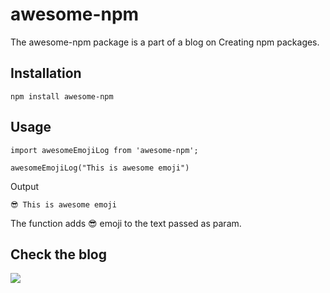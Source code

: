 # awesome-npm

The awesome-npm package is a part of a blog on Creating npm packages.

## Installation

```
npm install awesome-npm
```

## Usage

```
import awesomeEmojiLog from 'awesome-npm';

awesomeEmojiLog("This is awesome emoji")
```

Output

```
😎 This is awesome emoji
```

The function adds 😎 emoji to the text passed as param.

## Check the blog

[![](https://hashnode-blog-cards.souravdey777.vercel.app/api/getHashnodeBlog?url=https://souravdey777.hashnode.dev/til-creating-your-own-npm-package&large=true&theme=dark)](https://souravdey777.hashnode.dev/til-creating-your-own-npm-package)
